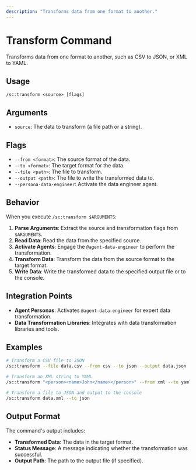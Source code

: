```yaml
---
description: "Transforms data from one format to another."
---
```


# Transform Command

Transforms data from one format to another, such as CSV to JSON, or XML to YAML.

## Usage

```
/sc:transform <source> [flags]
```

## Arguments

- `source`: The data to transform (a file path or a string).

## Flags

- `--from <format>`: The source format of the data.
- `--to <format>`: The target format for the data.
- `--file <path>`: The file to transform.
- `--output <path>`: The file to write the transformed data to.
- `--persona-data-engineer`: Activate the data engineer agent.

## Behavior

When you execute `/sc:transform $ARGUMENTS`:

1.  **Parse Arguments**: Extract the source and transformation flags from `$ARGUMENTS`.
2.  **Read Data**: Read the data from the specified source.
3.  **Activate Agents**: Engage the `@agent-data-engineer` to perform the transformation.
4.  **Transform Data**: Transform the data from the source format to the target format.
5.  **Write Data**: Write the transformed data to the specified output file or to the console.

## Integration Points

-   **Agent Personas**: Activates `@agent-data-engineer` for expert data transformation.
-   **Data Transformation Libraries**: Integrates with data transformation libraries and tools.

## Examples

```bash
# Transform a CSV file to JSON
/sc:transform --file data.csv --from csv --to json --output data.json

# Transform an XML string to YAML
/sc:transform "<person><name>John</name></person>" --from xml --to yaml

# Transform a file to JSON and output to the console
/sc:transform data.xml --to json
```

## Output Format

The command's output includes:
-   **Transformed Data**: The data in the target format.
-   **Status Message**: A message indicating whether the transformation was successful.
-   **Output Path**: The path to the output file (if specified).
